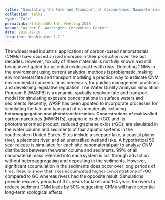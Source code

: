 ```yaml
---
title: "Simulating the Fate and Transport of Carbon-based Nanomaterials Across Different Aquatic Ecosystems"
collection: talks
type: "Talk"
permalink: /talks/AGU Fall Meeting 2018
venue: "Walter E. Washington Convention Center"
date: 2018-12-10
location: "Washington D.C."
---
```


The widespread industrial applications of carbon-based nanomaterials (CNMs) have caused a rapid increase in their production over the last decades. However, toxicity of these materials is not fully known and still being investigated for potential ecological health risks. Detecting CNMs in the environment using current analytical methods is problematic, making environmental fate and transport modeling a practical way to estimate CNM environmental concentrations necessary for guiding management practices and developing legislative regulation. The Water Quality Analysis Simulation Program 8 (WASP8) is a dynamic, spatially resolved fate and transport model for simulating exposure concentrations in surface waters and sediments. Recently, WASP has been updated to incorporate processes for simulating the fate and transport of nanomaterials including heteroaggregation and phototransformation. Concentrations of multiwalled carbon nanotubes (MWCNTs), graphene oxide (GO) and its phototransformed product, reduced graphene oxide (rGO), are simulated in the water column and sediments of four aquatic systems in the southeastern United States. Sites include a seepage lake, a coastal plains river, a piedmont river, and an unstratified wetland lake. A hypothetical 50-year release is simulated for each site-nanomaterial pair to analyze CNM distribution between the water column and sediments. 99% of all nanomaterial mass released into each system is lost through advection without heteroaggregating and depositing in the sediments. However, significant accumulation in the sediments does occur over long periods of time. Results show that lakes accumulated higher concentrations of rGO compared to GO whereas rivers had the opposite result. Simulations provide recovery periods of 37+ years for lakes and 1-4 years for rivers to reduce sediment CNM loads by 50% suggesting CNMs will have potential long-term ecological effects.
